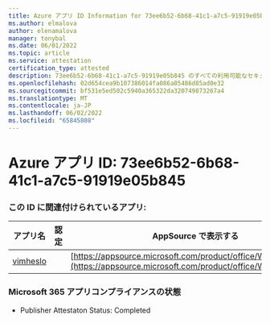```yaml
---
title: Azure アプリ ID Information for 73ee6b52-6b68-41c1-a7c5-91919e05b845
ms.author: elmalova
author: elenamalova
manager: tonybal
ms.date: 06/01/2022
ms.topic: article
ms.service: attestation
certification_type: attested
description: 73ee6b52-6b68-41c1-a7c5-91919e05b845 のすべての利用可能なセキュリティとコンプライアンス情報。
ms.openlocfilehash: 02d654cea9b107386014fa086a05486d85ad0e32
ms.sourcegitcommit: bf531e5ed502c5940a365322da320749873267a4
ms.translationtype: MT
ms.contentlocale: ja-JP
ms.lasthandoff: 06/02/2022
ms.locfileid: "65845808"
---
```

# <a name="azure-app-id-73ee6b52-6b68-41c1-a7c5-91919e05b845"></a>Azure アプリ ID: 73ee6b52-6b68-41c1-a7c5-91919e05b845


### <a name="apps-associated-with-this-id"></a>この ID に関連付けられているアプリ:
| **アプリ名** | **認定** | **AppSource で表示する** |
|--------------|---------------|-----------------------|
| [vimheslo](../forward/WA200003843.md) |  | [https://appsource.microsoft.com/product/office/WA200003843](https://appsource.microsoft.com/product/office/WA200003843) |

### <a name="microsoft-365-app-compliance-status"></a>Microsoft 365 アプリコンプライアンスの状態
- Publisher Attestaton Status: Completed

